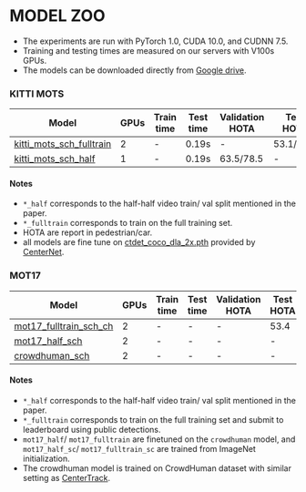 # MODEL ZOO

- The experiments are run with PyTorch 1.0, CUDA 10.0, and CUDNN 7.5.
- Training and testing times are measured on our servers with V100s GPUs.
- The models can be downloaded directly from [Google drive](https://drive.google.com/drive/folders/1GQI_OPgDzQXdG8XW0vjs2_KS1eieccjD?usp=sharing).

### KITTI MOTS 

| Model                 |GPUs| Train time| Test time | Validation HOTA  | Test HOTA  | Download  |
|-----------------------|----|-----------|-----------|------------------|------------|-----------|
| [kitti_mots_sch_fulltrain](../experiments/kitti_mots_fulltrain.sh)         |    2 |    -    | 0.19s     |      -      |       53.1/67.1     | [model](https://drive.google.com/file/d/1UbIXGOQdHvitwB3OOM42YlT56L5u5mTc/view?usp=share_link) |
| [kitti_mots_sch_half](../experiments/kitti_mots_half.sh)         |    1 |    -    | 0.19s      |         63.5/78.5     |      -     | [model](https://drive.google.com/file/d/18Z3rri_BuS0TB5Pz8o2cr-vl4MoPtYM1/view?usp=share_link) |

#### Notes

- `*_half` corresponds to the half-half video train/ val split mentioned in the paper. 
- `*_fulltrain` corresponds to train on the full training set.
- HOTA are report in pedestrian/car.
-  all models are fine tune on [ctdet_coco_dla_2x.pth](https://drive.google.com/file/d/1M7b7YoGd6nnnNJWHAWqLgHbl8k-btVgZ/view?usp=share_link) provided by [CenterNet](https://github.com/xingyizhou/CenterNet/blob/master/readme/MODEL_ZOO.md).

### MOT17

| Model                 | GPUs |Train time| Test time | Validation HOTA  | Test HOTA  | Download | 
|-----------------------|------|----------|-----------|------------------|------------|----------|
| [mot17_fulltrain_sch_ch](../experiments/mot17_fulltrain.sh)       |    2 |    -    | -     |          -       | 53.4 |  [model](https://drive.google.com/file/d/1tmpGfoCyDdFkl3R3UpYLyh5SR8spSLQ_/view?usp=sharing)     |
| [mot17_half_sch](../experiments/mot17_half.sh)            |    2 |    -    | -     |         -    |      -     | [model](https://drive.google.com/file/d/1FsL_apCEpx4LTKg8PSZkr1TRCy0tVw8s/view?usp=sharing) |
| [crowdhuman_sch](../experiments/crowdhuman.sh)            |    2 |    -   | -      |       -     |      -     |[model](https://drive.google.com/file/d/1YXXNaoLFYf5ovdXcs4xUw5ER6aP44l8z/view?usp=sharing) |

#### Notes

- `*_half` corresponds to the half-half video train/ val split mentioned in the paper. 
- `*_fulltrain` corresponds to train on the full training set and submit to leaderboard using public detections.
- `mot17_half`/ `mot17_fulltrain` are finetuned on the `crowdhuman` model, and `mot17_half_sc`/ `mot17_fulltrain_sc` are trained from ImageNet initialization.
- The crowdhuman model is trained on CrowdHuman dataset with similar setting as [CenterTrack](https://github.com/xingyizhou/CenterTrack).


